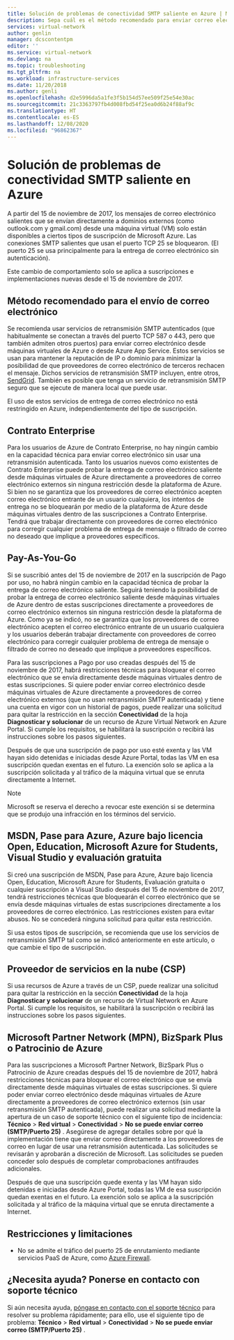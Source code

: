 ```yaml
---
title: Solución de problemas de conectividad SMTP saliente en Azure | Microsoft Docs
description: Sepa cuál es el método recomendado para enviar correo electrónico y cómo solucionar problemas de conectividad SMTP saliente en Azure.
services: virtual-network
author: genlin
manager: dcscontentpm
editor: ''
ms.service: virtual-network
ms.devlang: na
ms.topic: troubleshooting
ms.tgt_pltfrm: na
ms.workload: infrastructure-services
ms.date: 11/20/2018
ms.author: genli
ms.openlocfilehash: d2e5996da5a1fe3f5b154d57ee509f25e54e30ac
ms.sourcegitcommit: 21c3363797fb4d008fbd54f25ea0d6b24f88af9c
ms.translationtype: HT
ms.contentlocale: es-ES
ms.lasthandoff: 12/08/2020
ms.locfileid: "96862367"
---
```

# <a name="troubleshoot-outbound-smtp-connectivity-issues-in-azure"></a>Solución de problemas de conectividad SMTP saliente en Azure

A partir del 15 de noviembre de 2017, los mensajes de correo electrónico salientes que se envían directamente a dominios externos (como outlook.com y gmail.com) desde una máquina virtual (VM) solo están disponibles a ciertos tipos de suscripción de Microsoft Azure. Las conexiones SMTP salientes que usan el puerto TCP 25 se bloquearon. (El puerto 25 se usa principalmente para la entrega de correo electrónico sin autenticación).

Este cambio de comportamiento solo se aplica a suscripciones e implementaciones nuevas desde el 15 de noviembre de 2017.

## <a name="recommended-method-of-sending-email"></a>Método recomendado para el envío de correo electrónico

Se recomienda usar servicios de retransmisión SMTP autenticados (que habitualmente se conectan a través del puerto TCP 587 o 443, pero que también admiten otros puertos) para enviar correo electrónico desde máquinas virtuales de Azure o desde Azure App Service. Estos servicios se usan para mantener la reputación de IP o dominio para minimizar la posibilidad de que proveedores de correo electrónico de terceros rechacen el mensaje. Dichos servicios de retransmisión SMTP incluyen, entre otros, [SendGrid](https://sendgrid.com/partners/azure/). También es posible que tenga un servicio de retransmisión SMTP seguro que se ejecute de manera local que puede usar.

El uso de estos servicios de entrega de correo electrónico no está restringido en Azure, independientemente del tipo de suscripción.

## <a name="enterprise-agreement"></a>Contrato Enterprise

Para los usuarios de Azure de Contrato Enterprise, no hay ningún cambio en la capacidad técnica para enviar correo electrónico sin usar una retransmisión autenticada. Tanto los usuarios nuevos como existentes de Contrato Enterprise puede probar la entrega de correo electrónico saliente desde máquinas virtuales de Azure directamente a proveedores de correo electrónico externos sin ninguna restricción desde la plataforma de Azure. Si bien no se garantiza que los proveedores de correo electrónico acepten correo electrónico entrante de un usuario cualquiera, los intentos de entrega no se bloquearán por medio de la plataforma de Azure desde máquinas virtuales dentro de las suscripciones a Contrato Enterprise. Tendrá que trabajar directamente con proveedores de correo electrónico para corregir cualquier problema de entrega de mensaje o filtrado de correo no deseado que implique a proveedores específicos.

## <a name="pay-as-you-go"></a>Pay-As-You-Go

Si se suscribió antes del 15 de noviembre de 2017 en la suscripción de Pago por uso, no habrá ningún cambio en la capacidad técnica de probar la entrega de correo electrónico saliente. Seguirá teniendo la posibilidad de probar la entrega de correo electrónico saliente desde máquinas virtuales de Azure dentro de estas suscripciones directamente a proveedores de correo electrónico externos sin ninguna restricción desde la plataforma de Azure. Como ya se indicó, no se garantiza que los proveedores de correo electrónico acepten el correo electrónico entrante de un usuario cualquiera y los usuarios deberán trabajar directamente con proveedores de correo electrónico para corregir cualquier problema de entrega de mensaje o filtrado de correo no deseado que implique a proveedores específicos.

Para las suscripciones a Pago por uso creadas después del 15 de noviembre de 2017, habrá restricciones técnicas para bloquear el correo electrónico que se envía directamente desde máquinas virtuales dentro de estas suscripciones. Si quiere poder enviar correo electrónico desde máquinas virtuales de Azure directamente a proveedores de correo electrónico externos (que no usan retransmisión SMTP autenticada) y tiene una cuenta en vigor con un historial de pagos, puede realizar una solicitud para quitar la restricción en la sección **Conectividad** de la hoja **Diagnosticar y solucionar** de un recurso de Azure Virtual Network en Azure Portal. Si cumple los requisitos, se habilitará la suscripción o recibirá las instrucciones sobre los pasos siguientes. 

Después de que una suscripción de pago por uso esté exenta y las VM hayan sido detenidas e iniciadas desde Azure Portal, todas las VM en esa suscripción quedan exentas en el futuro. La exención solo se aplica a la suscripción solicitada y al tráfico de la máquina virtual que se enruta directamente a Internet.

> [!NOTE]
> Microsoft se reserva el derecho a revocar este exención si se determina que se produjo una infracción en los términos del servicio.

## <a name="msdn-azure-pass-azure-in-open-education-azure-for-students-vistual-studio-and-free-trial"></a>MSDN, Pase para Azure, Azure bajo licencia Open, Education, Microsoft Azure for Students, Visual Studio y evaluación gratuita

Si creó una suscripción de MSDN, Pase para Azure, Azure bajo licencia Open, Education, Microsoft Azure for Students, Evaluación gratuita o cualquier suscripción a Visual Studio después del 15 de noviembre de 2017, tendrá restricciones técnicas que bloquearán el correo electrónico que se envía desde máquinas virtuales de estas suscripciones directamente a los proveedores de correo electrónico. Las restricciones existen para evitar abusos. No se concederá ninguna solicitud para quitar esta restricción.

Si usa estos tipos de suscripción, se recomienda que use los servicios de retransmisión SMTP tal como se indicó anteriormente en este artículo, o que cambie el tipo de suscripción.

## <a name="cloud-service-provider-csp"></a>Proveedor de servicios en la nube (CSP)

Si usa recursos de Azure a través de un CSP, puede realizar una solicitud para quitar la restricción en la sección **Conectividad** de la hoja **Diagnosticar y solucionar** de un recurso de Virtual Network en Azure Portal. Si cumple los requisitos, se habilitará la suscripción o recibirá las instrucciones sobre los pasos siguientes.

## <a name="microsoft-partner-network-mpn-bizspark-plus-or-azure-sponsorship"></a>Microsoft Partner Network (MPN), BizSpark Plus o Patrocinio de Azure

Para las suscripciones a Microsoft Partner Network, BizSpark Plus o Patrocinio de Azure creadas después del 15 de noviembre de 2017, habrá restricciones técnicas para bloquear el correo electrónico que se envía directamente desde máquinas virtuales de estas suscripciones. Si quiere poder enviar correo electrónico desde máquinas virtuales de Azure directamente a proveedores de correo electrónico externos (sin usar retransmisión SMTP autenticada), puede realizar una solicitud mediante la apertura de un caso de soporte técnico con el siguiente tipo de incidencia: **Técnico** > **Red virtual** > **Conectividad** > **No se puede enviar correo (SMTP/Puerto 25)** . Asegúrese de agregar detalles sobre por qué la implementación tiene que enviar correo directamente a los proveedores de correo en lugar de usar una retransmisión autenticada. Las solicitudes se revisarán y aprobarán a discreción de Microsoft. Las solicitudes se pueden conceder solo después de completar comprobaciones antifraudes adicionales. 

Después de que una suscripción quede exenta y las VM hayan sido detenidas e iniciadas desde Azure Portal, todas las VM de esa suscripción quedan exentas en el futuro. La exención solo se aplica a la suscripción solicitada y al tráfico de la máquina virtual que se enruta directamente a Internet.

## <a name="restrictions-and-limitations"></a>Restricciones y limitaciones

- No se admite el tráfico del puerto 25 de enrutamiento mediante servicios PaaS de Azure, como [Azure Firewall](https://azure.microsoft.com/services/azure-firewall/).

## <a name="need-help-contact-support"></a>¿Necesita ayuda? Ponerse en contacto con soporte técnico

Si aún necesita ayuda, [póngase en contacto con el soporte técnico](https://portal.azure.com/?#blade/Microsoft_Azure_Support/HelpAndSupportBlade) para resolver su problema rápidamente; para ello, use el siguiente tipo de problema: **Técnico** > **Red virtual** > **Conectividad** > **No se puede enviar correo (SMTP/Puerto 25)** .
